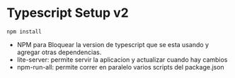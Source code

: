 # Typescript Setup v2
```
npm install
```
- NPM para Bloquear la version de typescript que se esta usando y agregar otras dependencias.
- lite-server: permite servir la aplicacion y actualizar cuando hay cambios
- npm-run-all: permite correr en paralelo varios scripts del package.json


